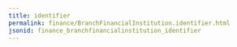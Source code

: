 ```yaml
---
title: identifier
permalink: finance/BranchFinancialInstitution.identifier.html
jsonid: finance_branchfinancialinstitution_identifier
---
```

